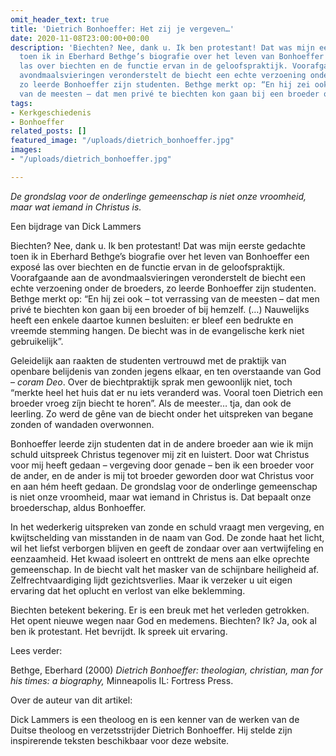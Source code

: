 ```yaml
---
omit_header_text: true
title: 'Dietrich Bonhoeffer: Het zij je vergeven…'
date: 2020-11-08T23:00:00+00:00
description: 'Biechten? Nee, dank u. Ik ben protestant! Dat was mijn eerste gedachte
  toen ik in Eberhard Bethge’s biografie over het leven van Bonhoeffer een exposé
  las over biechten en de functie ervan in de geloofspraktijk. Voorafgaande aan de
  avondmaalsvieringen veronderstelt de biecht een echte verzoening onder de broeders,
  zo leerde Bonhoeffer zijn studenten. Bethge merkt op: “En hij zei ook – tot verrassing
  van de meesten – dat men privé te biechten kon gaan bij een broeder of bij hemzelf. '
tags:
- Kerkgeschiedenis
- Bonhoeffer
related_posts: []
featured_image: "/uploads/dietrich_bonhoeffer.jpg"
images:
- "/uploads/dietrich_bonhoeffer.jpg"

---
```

_De grondslag voor de onderlinge gemeenschap is niet onze vroomheid, maar wat iemand in Christus is._

Een bijdrage van Dick Lammers

Biechten? Nee, dank u. Ik ben protestant! Dat was mijn eerste gedachte toen ik in Eberhard Bethge’s biografie over het leven van Bonhoeffer een exposé las over biechten en de functie ervan in de geloofspraktijk. Voorafgaande aan de avondmaalsvieringen veronderstelt de biecht een echte verzoening onder de broeders, zo leerde Bonhoeffer zijn studenten. Bethge merkt op: “En hij zei ook – tot verrassing van de meesten – dat men privé te biechten kon gaan bij een broeder of bij hemzelf. (…) Nauwelijks heeft een enkele daartoe kunnen besluiten: er bleef een bedrukte en vreemde stemming hangen. De biecht was in de evangelische kerk niet gebruikelijk”.

Geleidelijk aan raakten de studenten vertrouwd met de praktijk van openbare belijdenis van zonden jegens elkaar, en ten overstaande van God – _coram Deo_. Over de biechtpraktijk sprak men gewoonlijk niet, toch “merkte heel het huis dat er nu iets veranderd was. Vooral toen Dietrich een broeder vroeg zíjn biecht te horen”. Als de meester… tja, dan ook de leerling. Zo werd de gêne van de biecht onder het uitspreken van begane zonden of wandaden overwonnen.

Bonhoeffer leerde zijn studenten dat in de andere broeder aan wie ik mijn schuld uitspreek Christus tegenover mij zit en luistert. Door wat Christus voor mij heeft gedaan – vergeving door genade – ben ik een broeder voor de ander, en de ander is mij tot broeder geworden door wat Christus voor en aan hém heeft gedaan. De grondslag voor de onderlinge gemeenschap is niet onze vroomheid, maar wat iemand in Christus is. Dat bepaalt onze broederschap, aldus Bonhoeffer.

In het wederkerig uitspreken van zonde en schuld vraagt men vergeving, en kwijtschelding van misstanden in de naam van God. De zonde haat het licht, wil het liefst verborgen blijven en geeft de zondaar over aan vertwijfeling en eenzaamheid. Het kwaad isoleert en onttrekt de mens aan elke oprechte gemeenschap. In de biecht valt het masker van de schijnbare heiligheid af. Zelfrechtvaardiging lijdt gezichtsverlies. Maar ik verzeker u uit eigen ervaring dat het oplucht en verlost van elke beklemming.

Biechten betekent bekering. Er is een breuk met het verleden getrokken. Het opent nieuwe wegen naar God en medemens. Biechten? Ik? Ja, ook al ben ik protestant. Het bevrijdt. Ik spreek uit ervaring.

Lees verder:

Bethge, Eberhard (2000) _Dietrich Bonhoeffer: theologian, christian, man for his times: a biography,_ Minneapolis IL: Fortress Press.

Over de auteur van dit artikel:

Dick Lammers is een theoloog en is een kenner van de werken van de Duitse theoloog en verzetsstrijder Dietrich Bonhoeffer. Hij stelde zijn inspirerende teksten beschikbaar voor deze website.